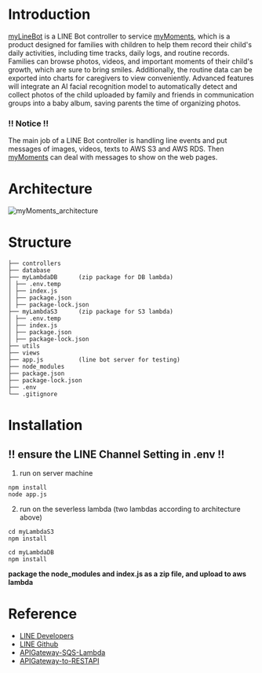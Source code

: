 # Introduction
[myLineBot](https://github.com/ChiehChunLin/myLineBot) is a LINE Bot controller to service [myMoments](https://github.com/ChiehChunLin/myMoments), which is a product designed for families with children to help them record their child's daily activities, including time tracks, daily logs, and routine records. Families can browse photos, videos, and important moments of their child's growth, which are sure to bring smiles. Additionally, the routine data can be exported into charts for caregivers to view conveniently. Advanced features will integrate an AI facial recognition model to automatically detect and collect photos of the child uploaded by family and friends in communication groups into a baby album, saving parents the time of organizing photos.

### !! Notice !!
The main job of a LINE Bot controller is handling line events and put messages of images, videos, texts to AWS S3 and AWS RDS. Then [myMoments](https://github.com/ChiehChunLin/myMoments) can deal with messages to show on the web pages.

# Architecture
![myMoments_architecture](https://github.com/user-attachments/assets/7e7e1300-1857-46fd-8596-b75c597d2715)

# Structure

```
├── controllers
├── database
├── myLambdaDB      (zip package for DB lambda)
│ ├── .env.temp
│ ├── index.js
│ ├── package.json
│ ├── package-lock.json
├── myLambdaS3      (zip package for S3 lambda)
│ ├── .env.temp
│ ├── index.js
│ ├── package.json
│ ├── package-lock.json
├── utils
├── views
├── app.js          (line bot server for testing)
├── node_modules
├── package.json
├── package-lock.json
├── .env
└── .gitignore
```

# Installation 
## !! ensure the LINE Channel Setting in .env !!
1. run on server machine
```
npm install
node app.js
```
2. run on the severless lambda (two lambdas according to architecture above)
```
cd myLambdaS3
npm install
```
```
cd myLambdaDB
npm install
```

**package the node_modules and index.js as a zip file, and upload to aws lambda**

# Reference
* [LINE Developers](https://developers.line.biz/en/docs/messaging-api/overview/#send-different-message-types)
* [LINE Github](https://github.com/line/line-bot-sdk-nodejs/blob/master/examples/echo-bot/index.js)
* [APIGateway-SQS-Lambda](https://www.youtube.com/watch?v=AII6RRVq4Uo)
* [APIGateway-to-RESTAPI](https://docs.aws.amazon.com/prescriptive-guidance/latest/patterns/integrate-amazon-api-gateway-with-amazon-sqs-to-handle-asynchronous-rest-apis.html)